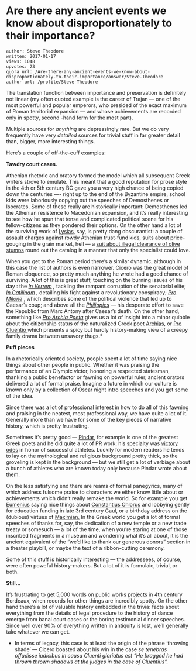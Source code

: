 # Are there any ancient events we know about disproportionately to their importance?

	author: Steve Theodore
	written: 2017-01-17
	views: 1048
	upvotes: 23
	quora url: /Are-there-any-ancient-events-we-know-about-disproportionately-to-their-importance/answer/Steve-Theodore
	author url: /profile/Steve-Theodore


The translation function between importance and preservation is definitely not linear (my often quoted example is the career of Trajan — one of the most powerful and popular emperors, who presided of the exact maximum of Roman territorial expansion — and whose achievements are recorded only in spotty, second -hand form for the most part).

Multiple sources for _anything_  are depressingly rare. But we do very frequently have very _detailed_  sources for trivial stuff in far greater detail than, bigger, more interesting things.

Here’s a couple of off-the-cuff examples:

__Tawdry court cases.__ 

Athenian rhetoric and oratory formed the model which all subsequent Greek writers strove to emulate. This meant that a good reputation for prose style in the 4th or 5th century BC gave you a very high chance of being copied down the centuries —- right up to the end of the Byzantine empire, school kids were laboriously copying out the speeches of Demosthenes or Isocrates. Some of these really are historically important: Demosthenes led the Athenian resistence to Macedonian expansion, and it’s really interesting to see how he spun that tense and complicated political scene for his fellow-citizens as they pondered their options. On the other hand a lot of the surviving work of [Lysias](https://en.wikipedia.org/wiki/Lysias), say, is pretty dang obscurantist: a couple of assault charges against rowdy Athenian trust-fund kids, suits about price-gouging in the grain market, hell — a [suit about illegal clearance of olive stumps](http://www.perseus.tufts.edu/hopper/text?doc=Perseus%3Atext%3A1999.01.0154%3Aspeech%3D7) round out the catalog in a manner that only the specialist could love.

When you get to the Roman period there’s a similar dynamic, although in this case the list of authors is even narrower. Cicero was the great model of Roman eloquence, so pretty much anything he wrote had a good chance of surviving. A lot of this is great stuff, touching on the burning issues of his day : the _[In Verrem](https://en.wikipedia.org/wiki/In_Verrem)_ _,_ tackling the rampant corruption of the senatorial elite; _[In Catilinam](https://en.wikipedia.org/wiki/Catiline_Orations)_ _,_ detailing his fight against a revolutionary conspiracy; _[Pro Milone](https://en.wikipedia.org/wiki/Pro_Milone)_ , which describes some of the political violence that led up to Caesar’s coup; and above all the _[Philippics](https://en.wikipedia.org/wiki/Philippicae)_ _—_ his desperate effort to save the Republic from Marc Antony after Caesar’s death. On the other hand, something like _[Pro Archia Poeta](https://en.wikipedia.org/wiki/Pro_Archia_Poeta)_ gives us a lot of insight into a minor quibble about the citizenship status of the naturalized Greek poet [Archias](https://en.wikipedia.org/wiki/Aulus_Licinius_Archias), or [Pro Cluentio ](https://en.wikipedia.org/wiki/Pro_Cluentio)which presents a spicy but hardly history-making view of a creepy family drama between unsavory thugs.*

__Puff pieces__ 

In a rhetorically oriented society, people spent a lot of time saying nice things about other people in public. Whether it was praising the performance of an Olympic victor, honoring a respected statesman, thanking a public benefactor or fawning on powerful ruler, ancient orators delivered a lot of formal praise. Imagine a future in which our culture is known only by a collection of Oscar night intro speeches and you get some of the idea.

Since there was a lot of professional interest in how to do all of this fawning and praising in the neatest, most professional way, we have quite a lot of it. Generally more than we have for some of the key pieces of narrative history, which is pretty frustrating.

Sometimes it’s pretty good — [Pindar](https://en.wikipedia.org/wiki/Pindar), for example is one of the greatest Greek poets and he did quite a lot of PR work: his specialty was [victory odes](http://www.perseus.tufts.edu/hopper/text?doc=Perseus%3Atext%3A1999.04.0101%3Atext%3Dintro%3Asection%3Dpos%3D6) in honor of successful athletes. Luckily for modern readers he tends to lay on the mythological and religious background pretty thick, so the groveling is kept in the background — but we still get a lot of verbiage about a bunch of athletes who are known today only because Pindar wrote about them.

On the less satisfying end there are reams of formal panegyrics, many of which address fulsome praise to characters we either know little about or achievements which didn’t really remake the world. So for example you get [Eumenius](https://en.wikipedia.org/wiki/Eumenius) saying nice things about [Constantius Chlorus](https://en.wikipedia.org/wiki/Constantius_Chlorus) and lobbying gently for education funding in late 3rd century Gaul, or a birthday address on the (dubious) virtues of [Maximian.](https://en.wikipedia.org/wiki/Maximian) In the Greek world you get a lot of formal speeches of thanks for, say, the dedication of a new temple or a new trade treaty or somesuch — a lot of the time, when you’re staring at one of those inscribed fragments in a museum and wondering what it’s all about, it is the ancient equivalent of the “we’d like to thank our generous donors” section in a theater playbill, or maybe the text of a ribbon-cutting ceremony.

Some of this stuff is historically interesting — the addressees, of course, were often poweful history-makers. But a lot of it is formulaic, trivial, or both.

__Still…__ 

It’s frustrating to get 5,000 words on public works projects in 4th century Bordeaux, when records for other things are incredibly spotty. On the other hand there’s a lot of valuable history embedded in the trivia: facts about everything from the details of legal procedure to the history of dance emerge from banal court cases or the boring testimonial dinner speeches. Since well over 90% of everything written in antiquity is lost, we’ll generally take whatever we can get.



* In terms of legacy, this case is at least the origin of the phrase ‘throwing shade’ — Cicero boasted about his win in the case _se tenebras offudisse iudicibus in causa Cluenti gloriatus est “He bragged he had thrown thrown shadows at the judges in the case of Cluentius”._ 

